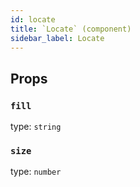 ```yaml
---
id: locate
title: `Locate` (component)
sidebar_label: Locate
---
```



Props
-----

### `fill`

type: `string`


### `size`

type: `number`

